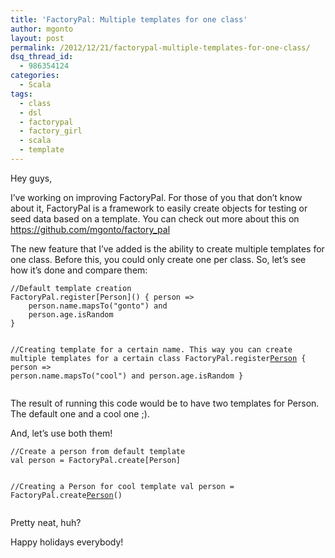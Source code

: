 ```yaml
---
title: 'FactoryPal: Multiple templates for one class'
author: mgonto
layout: post
permalink: /2012/12/21/factorypal-multiple-templates-for-one-class/
dsq_thread_id:
  - 986354124
categories:
  - Scala
tags:
  - class
  - dsl
  - factorypal
  - factory_girl
  - scala
  - template
---
```

Hey guys,

I&#8217;ve working on improving FactoryPal. For those of you that don&#8217;t know about it, FactoryPal is a framework to easily create objects for testing or seed data based on a template. You can check out more about this on <https://github.com/mgonto/factory_pal>

The new feature that I&#8217;ve added is the ability to create multiple templates for one class. Before this, you could only create one per class. So, let&#8217;s see how it&#8217;s done and compare them:

<noscript>
  <pre><code class="language-scala scala">//Default template creation
FactoryPal.register[Person]() { person =&gt;
    person.name.mapsTo("gonto") and
    person.age.isRandom
}

//Creating template for a certain name. This way you can create multiple templates for a certain class
FactoryPal.register[Person](Some('coolPerson)) { person =&gt;
    person.name.mapsTo("cool") and
    person.age.isRandom
}</code></pre>
</noscript>

The result of running this code would be to have two templates for Person. The default one and a cool one ;).

And, let&#8217;s use both them!

<noscript>
  <pre><code class="language-scala scala">//Create a person from default template
val person = FactoryPal.create[Person]

//Creating a Person for cool template
val person = FactoryPal.create[Person](Some('coolPerson))()</code></pre>
</noscript>

Pretty neat, huh?

Happy holidays everybody!